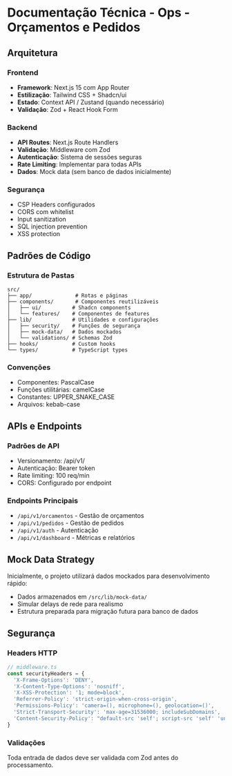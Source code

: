 # Documentação Técnica - Ops - Orçamentos e Pedidos

## Arquitetura

### Frontend
- **Framework**: Next.js 15 com App Router
- **Estilização**: Tailwind CSS + Shadcn/ui
- **Estado**: Context API / Zustand (quando necessário)
- **Validação**: Zod + React Hook Form

### Backend
- **API Routes**: Next.js Route Handlers
- **Validação**: Middleware com Zod
- **Autenticação**: Sistema de sessões seguras
- **Rate Limiting**: Implementar para todas APIs
- **Dados**: Mock data (sem banco de dados inicialmente)

### Segurança
- CSP Headers configurados
- CORS com whitelist
- Input sanitization
- SQL injection prevention
- XSS protection

## Padrões de Código

### Estrutura de Pastas
```
src/
├── app/              # Rotas e páginas
├── components/       # Componentes reutilizáveis
│   ├── ui/          # Shadcn components
│   └── features/    # Componentes de features
├── lib/             # Utilidades e configurações
│   ├── security/    # Funções de segurança
│   ├── mock-data/   # Dados mockados
│   └── validations/ # Schemas Zod
├── hooks/           # Custom hooks
└── types/           # TypeScript types
```

### Convenções
- Componentes: PascalCase
- Funções utilitárias: camelCase
- Constantes: UPPER_SNAKE_CASE
- Arquivos: kebab-case

## APIs e Endpoints

### Padrões de API
- Versionamento: /api/v1/
- Autenticação: Bearer token
- Rate limiting: 100 req/min
- CORS: Configurado por endpoint

### Endpoints Principais
- `/api/v1/orcamentos` - Gestão de orçamentos
- `/api/v1/pedidos` - Gestão de pedidos
- `/api/v1/auth` - Autenticação
- `/api/v1/dashboard` - Métricas e relatórios

## Mock Data Strategy
Inicialmente, o projeto utilizará dados mockados para desenvolvimento rápido:
- Dados armazenados em `/src/lib/mock-data/`
- Simular delays de rede para realismo
- Estrutura preparada para migração futura para banco de dados

## Segurança

### Headers HTTP
```typescript
// middleware.ts
const securityHeaders = {
  'X-Frame-Options': 'DENY',
  'X-Content-Type-Options': 'nosniff',
  'X-XSS-Protection': '1; mode=block',
  'Referrer-Policy': 'strict-origin-when-cross-origin',
  'Permissions-Policy': 'camera=(), microphone=(), geolocation=()',
  'Strict-Transport-Security': 'max-age=31536000; includeSubDomains',
  'Content-Security-Policy': "default-src 'self'; script-src 'self' 'unsafe-inline' 'unsafe-eval'; style-src 'self' 'unsafe-inline';"
}
```

### Validações
Toda entrada de dados deve ser validada com Zod antes do processamento.

